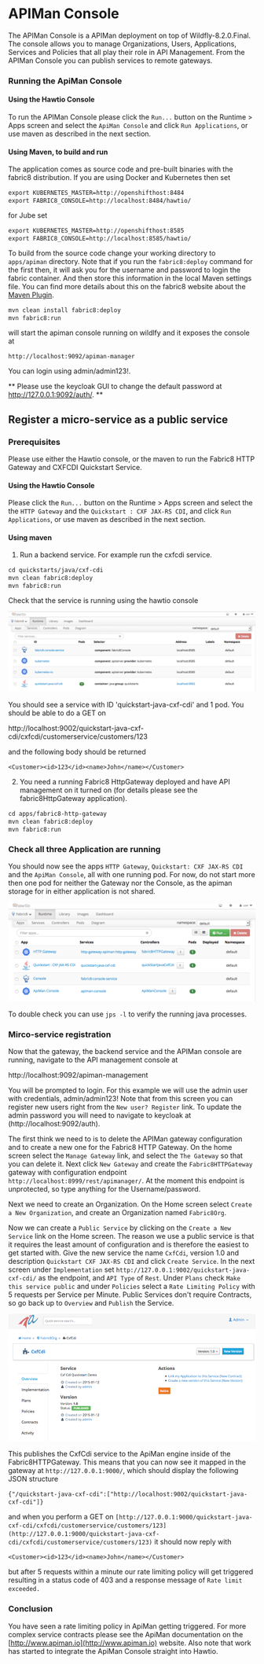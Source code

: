 # APIMan Console

The APIMan Console is a APIMan deployment on top of Wildfly-8.2.0.Final. The console
allows you to manage Organizations, Users, Applications, Services and Policies that
all play their role in API Management. From the APIMan Console you can publish services
to remote gateways.

### Running the ApiMan Console

#### Using the Hawtio Console
To run the APIMan Console please click the `Run...` button on the Runtime > Apps screen and select
the `ApiMan Console` and click `Run Applications`, or use maven as described in the next section.

#### Using Maven, to build and run

The application comes as source code and pre-built binaries with the fabric8 distribution. If
you are using Docker and Kubernetes then set
```
export KUBERNETES_MASTER=http://openshifthost:8484
export FABRIC8_CONSOLE=http://localhost:8484/hawtio/
```
for Jube set
```
export KUBERNETES_MASTER=http://openshifthost:8585
export FABRIC8_CONSOLE=http://localhost:8585/hawtio/
```
To build from the source code change your working directory to `apps/apiman` directory. Note that if you run the `fabric8:deploy` command for the first then, it will ask you for the username and password to login the fabric container. And then store this information in the local Maven settings file. You can find more details about this on the fabric8 website about the [Maven Plugin](http://fabric8.io/gitbook/mavenPlugin.html).
```
mvn clean install fabric8:deploy
mvn fabric8:run
```
will start the apiman console running on wildlfy and it exposes the console at
```
http://localhost:9092/apiman-manager
```
You can login using admin/admin123!.

** Please use the keycloak GUI to change the default password at http://127.0.0.1:9092/auth/. **

## Register a micro-service as a public service

### Prerequisites

Please use either the Hawtio console, or the maven to run the Fabric8 HTTP Gateway and CXFCDI Quickstart Service. 

#### Using the Hawtio Console
Please click the `Run...` button on the Runtime > Apps screen and select
the the `HTTP Gateway` and the `Quickstart : CXF JAX-RS CDI`, and click `Run Applications`, or use maven as described in the next section.

#### Using maven

1. Run a backend service. For example run the cxfcdi service.
```
cd quickstarts/java/cxf-cdi
mvn clean fabric8:deploy
mvn fabric8:run
```
Check that the service is running using the hawtio console

![cxfcdi-on-hawtio](images/cxfcdi.png "CXFCDI on Hawtio")

You should see a service with ID 'quickstart-java-cxf-cdi' and 1 pod. You should be able to do a GET on

http://localhost:9002/quickstart-java-cxf-cdi/cxfcdi/customerservice/customers/123

and the following body should be returned
```
<Customer><id>123</id><name>John</name></Customer>
```

2. You need a running Fabric8 HttpGateway deployed and have API management on it turned on (for details please see the fabric8HttpGateway application). 

```
cd apps/fabric8-http-gateway
mvn clean fabric8:deploy 
mvn fabric8:run
```

### Check all three Application are running

You should now see the apps `HTTP Gateway`, `Quickstart: CXF JAX-RS CDI` and the `ApiMan Console`, all with one running pod. For now, do not start more then one pod for neither the Gateway nor the Console, as the apiman storage for in either application is not shared.

![hawtio-apps](images/hawtio-apps.png "Apps on Hawtio")

To double check you can use `jps -l` to verify the running java processes.

### Mirco-service registration

Now that the gateway, the backend service and the APIMan console are running, navigate to the API management console at

http://localhost:9092/apiman-management

You will be prompted to login. For this example we will use the admin user with credentials, admin/admin123! Note that from this screen you can register new users right from the `New user? Register` link. To update the admin password you will need to navigate to keycloak at (http://localhost:9092/auth).

The first think we need to is to delete the APIMan gateway configuration and to create a new one for the Fabric8 HTTP Gateway. On the home screen select the `Manage Gateway` link, and select the `The Gateway` so that you can delete it. Next click `New Gateway` and create the `Fabric8HTTPGateway` gateway with configuration endpoint `http://localhost:8999/rest/apimanager/`. At the moment this endpoint is unprotected, so type anything for the Username/password.

Next we need to create an Organization. On the Home screen select `Create a New Organization`, and create an Organization named `Fabric8Org`. 

Now we can create a `Public Service` by clicking on the `Create a New Service` link on the Home screen. The reason we use a public service is that it requires the least amount of configuration and is therefore the easiest to get started with. Give the new service the name `CxfCdi`, version 1.0 and description `Quickstart CXF JAX-RS CDI` and click `Create Service`. In the next screen under `Implementation` set `http://127.0.0.1:9002/quickstart-java-cxf-cdi/` as the endpoint, and `API Type` of `Rest`. Under `Plans` check `Make this service public` and under `Policies` select a `Rate Limiting Policy` with 5 requests per Service per Minute. Public Services don't require Contracts, so go back up to `Overview` and `Publish` the Service. 

![Published Service](images/apiman-publish-service.png "Published Service in ApiMan")

This publishes the CxfCdi service to the ApiMan engine inside of the Fabric8HTTPGateway. This means that you can now see it mapped in the gateway at `http://127.0.0.1:9000/`, which should display the following JSON structure
```
{"/quickstart-java-cxf-cdi":["http://localhost:9002/quickstart-java-cxf-cdi"]}
```

and when you perform a GET on `[http://127.0.0.1:9000/quickstart-java-cxf-cdi/cxfcdi/customerservice/customers/123](http://127.0.0.1:9000/quickstart-java-cxf-cdi/cxfcdi/customerservice/customers/123)` it should now reply with 
```
<Customer><id>123</id><name>John</name></Customer>
```
but after 5 requests within a minute our rate limiting policy will get triggered resulting in a status code of 403 and a response message of `Rate limit exceeded.`

### Conclusion

You have seen a rate limiting policy in ApiMan getting triggered. For more complex service contracts please see the ApiMan documentation on the [http://www.apiman.io](http://www.apiman.io) website. Also note that work has started to integrate the ApiMan Console straight into Hawtio.